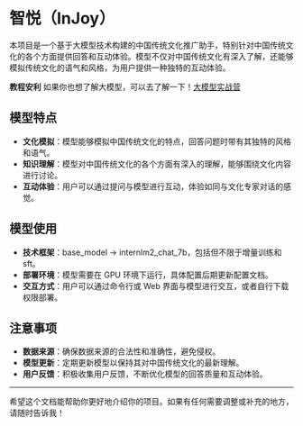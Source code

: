 # 智悦（InJoy）

本项目是一个基于大模型技术构建的中国传统文化推广助手，特别针对中国传统文化的各个方面提供回答和互动体验。模型不仅对中国传统文化有深入了解，还能够模拟传统文化的语气和风格，为用户提供一种独特的互动体验。

**教程安利** 如果你也想了解大模型，可以去了解一下！[大模型实战营](#)

## 模型特点

- **文化模拟**：模型能够模拟中国传统文化的特点，回答问题时带有其独特的风格和语气。
- **知识理解**：模型对中国传统文化的各个方面有深入的理解，能够围绕文化内容进行讨论。
- **互动体验**：用户可以通过提问与模型进行互动，体验如同与文化专家对话的感觉。

## 模型使用

- **技术框架**：base_model -> internlm2_chat_7b，包括但不限于增量训练和 sft。
- **部署环境**：模型需要在 GPU 环境下运行，具体配置后期更新配置文档。
- **交互方式**：用户可以通过命令行或 Web 界面与模型进行交互，或者自行下载权限部署。

## 注意事项

- **数据来源**：确保数据来源的合法性和准确性，避免侵权。
- **模型更新**：定期更新模型以保持其对中国传统文化的最新理解。
- **用户反馈**：积极收集用户反馈，不断优化模型的回答质量和互动体验。

---

希望这个文档能帮助你更好地介绍你的项目。如果有任何需要调整或补充的地方，请随时告诉我！
